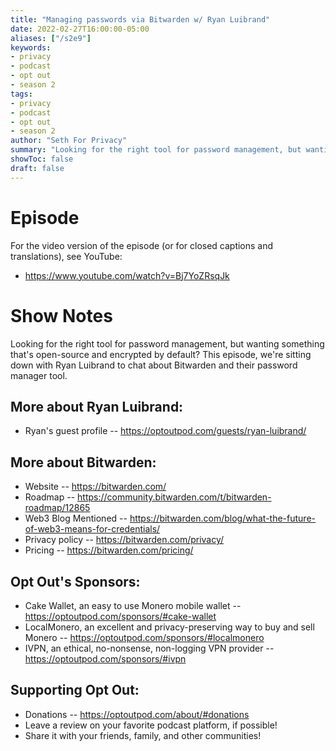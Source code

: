 ```yaml
---
title: "Managing passwords via Bitwarden w/ Ryan Luibrand"
date: 2022-02-27T16:00:00-05:00
aliases: ["/s2e9"]
keywords:
- privacy
- podcast
- opt out
- season 2
tags:
- privacy
- podcast
- opt out
- season 2
author: "Seth For Privacy"
summary: "Looking for the right tool for password management, but wanting something that's open-source and encrypted by default? This episode, we're sitting down with Ryan Luibrand to chat about Bitwarden and their password manager tool."
showToc: false
draft: false
---
```


# Episode

<div id="buzzsprout-player-10147725"></div><script src="https://www.buzzsprout.com/1790481/10147725-managing-passwords-via-bitwarden-w-ryan-luibrand.js?container_id=buzzsprout-player-10147725&player=small" type="text/javascript" charset="utf-8"></script>

For the video version of the episode (or for closed captions and translations), see YouTube: 

- <https://www.youtube.com/watch?v=Bj7YoZRsqJk>

# Show Notes

Looking for the right tool for password management, but wanting something that's open-source and encrypted by default? This episode, we're sitting down with Ryan Luibrand to chat about Bitwarden and their password manager tool.

## More about Ryan Luibrand:

- Ryan's guest profile -- https://optoutpod.com/guests/ryan-luibrand/

## More about Bitwarden:

- Website -- https://bitwarden.com/
- Roadmap -- https://community.bitwarden.com/t/bitwarden-roadmap/12865
- Web3 Blog Mentioned -- https://bitwarden.com/blog/what-the-future-of-web3-means-for-credentials/
- Privacy policy -- https://bitwarden.com/privacy/
- Pricing -- https://bitwarden.com/pricing/

## Opt Out's Sponsors:

- Cake Wallet, an easy to use Monero mobile wallet -- https://optoutpod.com/sponsors/#cake-wallet
- LocalMonero, an excellent and privacy-preserving way to buy and sell Monero -- https://optoutpod.com/sponsors/#localmonero
- IVPN, an ethical, no-nonsense, non-logging VPN provider -- https://optoutpod.com/sponsors/#ivpn

## Supporting Opt Out:

- Donations -- https://optoutpod.com/about/#donations
- Leave a review on your favorite podcast platform, if possible!
- Share it with your friends, family, and other communities!
